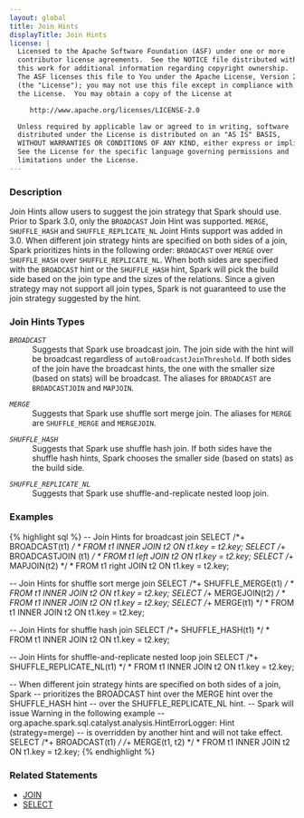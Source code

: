 ```yaml
---
layout: global
title: Join Hints
displayTitle: Join Hints
license: |
  Licensed to the Apache Software Foundation (ASF) under one or more
  contributor license agreements.  See the NOTICE file distributed with
  this work for additional information regarding copyright ownership.
  The ASF licenses this file to You under the Apache License, Version 2.0
  (the "License"); you may not use this file except in compliance with
  the License.  You may obtain a copy of the License at

     http://www.apache.org/licenses/LICENSE-2.0

  Unless required by applicable law or agreed to in writing, software
  distributed under the License is distributed on an "AS IS" BASIS,
  WITHOUT WARRANTIES OR CONDITIONS OF ANY KIND, either express or implied.
  See the License for the specific language governing permissions and
  limitations under the License.
---
```


### Description

Join Hints allow users to suggest the join strategy that Spark should use. Prior to Spark 3.0, only the `BROADCAST` Join Hint was supported. `MERGE`, `SHUFFLE_HASH` and `SHUFFLE_REPLICATE_NL` Joint Hints support was added in 3.0. When different join strategy hints are specified on both sides of a join, Spark prioritizes hints in the following order: `BROADCAST` over `MERGE` over `SHUFFLE_HASH` over `SHUFFLE_REPLICATE_NL`. When both sides are specified with the `BROADCAST` hint or the `SHUFFLE_HASH` hint, Spark will pick the build side based on the join type and the sizes of the relations. Since a given strategy may not support all join types, Spark is not guaranteed to use the join strategy suggested by the hint.

### Join Hints Types

<dl>
  <dt><code><em>BROADCAST</em></code></dt>
  <dd>
    Suggests that Spark use broadcast join. The join side with the hint will be broadcast regardless of <code>autoBroadcastJoinThreshold</code>. If both sides of the join have the broadcast hints, the one with the smaller size (based on stats) will be broadcast. The aliases for <code>BROADCAST</code> are <code>BROADCASTJOIN</code> and <code>MAPJOIN</code>.
  </dd>
</dl>

<dl>
  <dt><code><em>MERGE</em></code></dt>
  <dd>
     Suggests that Spark use shuffle sort merge join. The aliases for <code>MERGE</code> are <code>SHUFFLE_MERGE</code> and <code>MERGEJOIN</code>.
  </dd>
</dl>

<dl>
  <dt><code><em>SHUFFLE_HASH</em></code></dt>
  <dd>
     Suggests that Spark use shuffle hash join. If both sides have the shuffle hash hints, Spark chooses the smaller side (based on stats) as the build side.
  </dd>
</dl>

<dl>
  <dt><code><em>SHUFFLE_REPLICATE_NL</em></code></dt>
  <dd>
    Suggests that Spark use shuffle-and-replicate nested loop join.
  </dd>
</dl>

### Examples

{% highlight sql %}
-- Join Hints for broadcast join
SELECT /*+ BROADCAST(t1) */ * FROM t1 INNER JOIN t2 ON t1.key = t2.key;
SELECT /*+ BROADCASTJOIN (t1) */ * FROM t1 left JOIN t2 ON t1.key = t2.key;
SELECT /*+ MAPJOIN(t2) */ * FROM t1 right JOIN t2 ON t1.key = t2.key;

-- Join Hints for shuffle sort merge join
SELECT /*+ SHUFFLE_MERGE(t1) */ * FROM t1 INNER JOIN t2 ON t1.key = t2.key;
SELECT /*+ MERGEJOIN(t2) */ * FROM t1 INNER JOIN t2 ON t1.key = t2.key;
SELECT /*+ MERGE(t1) */ * FROM t1 INNER JOIN t2 ON t1.key = t2.key;

-- Join Hints for shuffle hash join
SELECT /*+ SHUFFLE_HASH(t1) */ * FROM t1 INNER JOIN t2 ON t1.key = t2.key;

-- Join Hints for shuffle-and-replicate nested loop join
SELECT /*+ SHUFFLE_REPLICATE_NL(t1) */ * FROM t1 INNER JOIN t2 ON t1.key = t2.key;

-- When different join strategy hints are specified on both sides of a join, Spark
-- prioritizes the BROADCAST hint over the MERGE hint over the SHUFFLE_HASH hint
-- over the SHUFFLE_REPLICATE_NL hint.
-- Spark will issue Warning in the following example
-- org.apache.spark.sql.catalyst.analysis.HintErrorLogger: Hint (strategy=merge)
-- is overridden by another hint and will not take effect.
SELECT /*+ BROADCAST(t1) */ /*+ MERGE(t1, t2) */ * FROM t1 INNER JOIN t2 ON t1.key = t2.key;
{% endhighlight %}

### Related Statements
- [JOIN](sql-ref-syntax-qry-select-join.html)
- [SELECT](sql-ref-syntax-qry-select.html)
